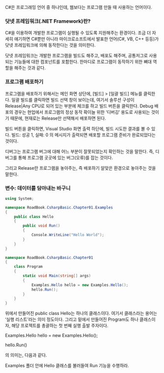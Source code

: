 C#은 프로그래밍 언어 중 하나인데, 웹보다는 프로그램 만들 때 사용하는 언어이다.

### 닷넷 프레임워크(.NET Framework)란?

C#을 이용하여 개발한 프로그램이 실행될 수 있도록 지원해주는 환경이다. 조금 더 자세히 얘기하면 C#뿐만 아니라 마이크로소프트에서 발표한 언어(C#, VB, C++ 등등)가 닷넷 프레임워크에 의해 동작한다는 것을 의미한다.

닷넷 프레임워크는 개발한 프로그램을 빌드도 해주고, 배포도 해주며, 공통저그로 사용되는 기능들에 대한 컴포넌트를 포함한다. 한마디로 프로그램이 동작하기 위한 뼈대 역할을 해주는 것과 같다.

### 프로그램 배포하기

프로그램을 배포하기 위해서는 메인 화면 상단에, [빌드] > [일괄 빌드] 메뉴를 클릭한다. 일괄 빌드를 클릭하면 빌드 선택 창이 보이는데, 여기서 솔루션 구성이 Release|Any CPU로 되어 있는 부분에 체크를 하고 빌드 버튼을 클릭한다. Debug 배포의 경우는 현업에서 프로그램의 정상 동작 확이늘 위한 ‘디버깅’ 용도로 사용되는 것이기 때문에, 현재로는 Release만 선택해서 배포하면 된다.

빌드 버튼을 클릭하면, Visual Studio 화면 출력 하단에, 빌드 시도한 결과를 볼 수 있다. 빌드: 성공 1, 실패: 0 의 메시지가 출력되면 배포할 프로그램 준비가 완료되었다는 것이다.

디버그는 프로그램 버그에 대해 어느 부분이 잘못되었는지 확인하는 것을 말한다. 즉, 디버그를 통해 프로그램 곳곳에 있는 버그(오류)를 잡는 것이다.

그리고 Release란 프로그램을 놓아주는, 즉 배포하기 알맞은 환경으로 놓아주는 것을 말한다.

### 변수: 데이터를 담아내는 바구니

```csharp
using System;

namespace RoadBook.CsharpBasic.Chapter01.Examples
{
	public class Hello
	{
		public void Run()
		{
			Console.WriteLine("Hello World");
		}
	}
}
```

```csharp
namespace RoadBook.CsharpBasic.Chapter01
{
	class Program
	{
		static void Main(string[] args)
		{
			Examples.Hello hello = new Examples.Hello();
			hello.Run();
		}
	}
}
```

위에서 만들어진 public class Hello는 하나의 클래스이다. 여기서 클래스라는 용어는 ‘실행 리스트’라는 의미 정도이다. 그리고 밑에서 만들어진 Program도 하나 클래스이자, 해당 프로젝트를 총괄하는 첫 번째 실행 출발 주자이다.

Examples.Hello hello = new Examples.Hello();

hello.Run()

의 의미는, 다음과 같다.

Examples 폴더 안에 Hello 클래스를 불러들여 Run 기능을 수행하라.
